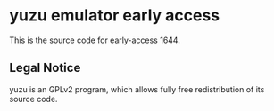 yuzu emulator early access
=============

This is the source code for early-access 1644.

## Legal Notice

yuzu is an GPLv2 program, which allows fully free redistribution of its source code.